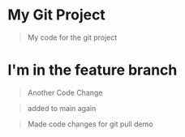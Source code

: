 # My Git Project

> My code for the git project

# I'm in the feature branch

> Another Code Change

>added to main again

> Made code changes for git pull demo
